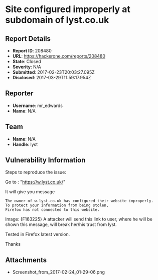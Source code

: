 # Site configured improperly at subdomain of lyst.co.uk

## Report Details
- **Report ID**: 208480
- **URL**: https://hackerone.com/reports/208480
- **State**: Closed
- **Severity**: N/A
- **Submitted**: 2017-02-23T20:03:27.095Z
- **Disclosed**: 2017-03-29T11:59:17.954Z

## Reporter
- **Username**: mr_edwards
- **Name**: N/A

## Team
- **Name**: N/A
- **Handle**: lyst

## Vulnerability Information
Steps to reproduce the issue:

Go to : "https://w.lyst.co.uk/"

It will give you message

```
The owner of w.lyst.co.uk has configured their website improperly.
To protect your information from being stolen, 
Firefox has not connected to this website.
```
Image:
{F163225}
A attacker will send this link to user, where he will be shown this message, will break her/his trust from lyst.

Tested in Firefox latest version.

Thanks

## Attachments
- Screenshot_from_2017-02-24_01-29-06.png
